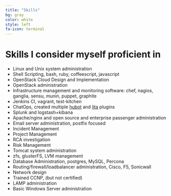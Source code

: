 ```yaml
---
title: "Skills"
bg: gray
color: white
style: left
fa-icon: terminal
---
```


# Skills I consider myself proficient in

- Linux and Unix system administration
- Shell Scripting, bash, ruby, coffeescript, javascript
- OpenStack Cloud Design and Implementation
- OpenStack administration
- Infrastructure management and monitoring software: chef, nagios, ganglia, sensu, munin, puppet, graphite
- Jenkins CI, vagrant, test-kitchen
- ChatOps, created multiple [hubot](https://hubot.github.com/) and [lita](https://www.lita.io/) plugins
- Splunk and logstash+kibana
- Apache/nginx and open source and enterprise passenger administration
- Email server administration, postfix focused
- Incident Management
- Project Management
- RCA investigation
- Risk Management
- Tomcat system administration
- zfs, glusterFS, LVM management
- Database Administration, postgres, MySQL, Percona
- Routing/firewall/loadbalancer administration, Cisco, F5, Sonicwall
- Network design
- Trained CCNP, (but not certified)
- LAMP administration
- Basic Windows Server administration
